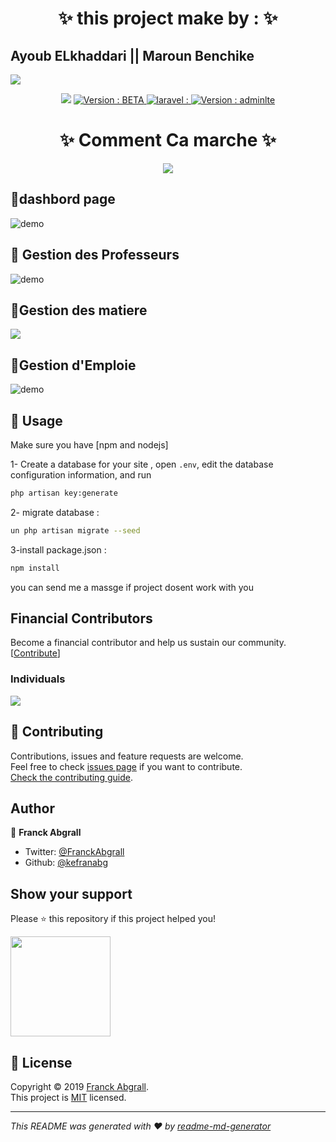   
<h1 align="center" >   ✨ this project make by :  ✨</h1>
<p align="center">

##   Ayoub ELkhaddari   || Maroun Benchike 

</p>
  <img align="center" src="https://i.imgur.com/jBVqWum.png" />

<p align="center">
  <img src="https://img.shields.io/badge/npm-6.4.1-blue.svg?cacheSeconds=2592000" />
    

  <a href="https://github.com/kefranabg/readme-md-generator/blob/master/LICENSE">
    <img alt="Version : BETA" src="https://img.shields.io/badge/version -BETA-blueviolet.svg" target="_blank" />
  </a>
  
   <a href="https://github.com/kefranabg/readme-md-generator/blob/master/LICENSE">
    <img alt="laravel : " src="https://img.shields.io/badge/laravel-v6.5.2-red.svg" target="_blank" />
  </a>
  
   <a href="https://github.com/kefranabg/readme-md-generator/blob/master/LICENSE">
    <img alt="Version : adminlte" src="https://img.shields.io/badge/adminlte-3.0-yellow.svg" target="_blank" />
  </a>

</p>




<h1 align="center" >   ✨ Comment Ca marche  ✨</h1>
<p align="center">
  <img   src="https://i.imgur.com/9QCjrjH.png" /> 


##  🚀dashbord page 
  <img align="center" src="https://i.imgur.com/zlqjbmy.jpg" alt="demo"/>
  
## 🚀 Gestion des Professeurs


<img  align="center" src="https://i.imgur.com/k1qoCbU.jpg" alt="demo"/>

## 🚀Gestion des matiere
     
  <img  align="center" src="https://i.imgur.com/UfIIHrJ.jpg"/>
  
##   🚀Gestion d'Emploie


  <img   align="center" src="https://i.imgur.com/zBNfTJI.jpg" alt="demo"/>
</p>


## 🚀 Usage

Make sure you have [npm and nodejs]

1- Create a database for your site , open ``` .env ```, edit the database configuration information, and run 

```sh
php artisan key:generate
```

2- migrate database :

```sh
un php artisan migrate --seed
```

3-install package.json  :

```sh
npm install
```
you can send me a massge if project dosent work with you


## Financial Contributors

Become a financial contributor and help us sustain our community. [[Contribute](https://opencollective.com/readme-md-generator/contribute)]

### Individuals

<a href="https://opencollective.com/readme-md-generator"><img src="https://opencollective.com/readme-md-generator/individuals.svg?width=890"></a>




## 🤝 Contributing

Contributions, issues and feature requests are welcome.<br />
Feel free to check [issues page](https://github.com/kefranabg/readme-md-generator/issues) if you want to contribute.<br />
[Check the contributing guide](./CONTRIBUTING.md).<br />

## Author

👤 **Franck Abgrall**

- Twitter: [@FranckAbgrall](https://twitter.com/FranckAbgrall)
- Github: [@kefranabg](https://github.com/kefranabg)

## Show your support

Please ⭐️ this repository if this project helped you!

<a href="https://www.patreon.com/FranckAbgrall">
  <img src="https://c5.patreon.com/external/logo/become_a_patron_button@2x.png" width="160">
</a>

## 📝 License

Copyright © 2019 [Franck Abgrall](https://github.com/kefranabg).<br />
This project is [MIT](https://github.com/kefranabg/readme-md-generator/blob/master/LICENSE) licensed.

---

_This README was generated with ❤️ by [readme-md-generator](https://github.com/kefranabg/readme-md-generator)_
